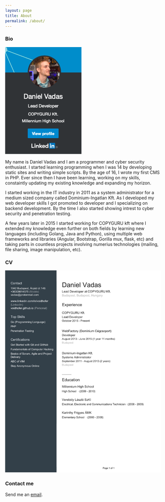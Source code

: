 ```yaml
---
layout: page
title: About
permalink: /about/
---
```


### Bio

![Badge](/images/badge.png?classes=float-left "badge")

My name is Daniel Vadas and I am a programmer and cyber security enthusiast. I started learning programming when I was 14 by developing static sites and writing simple scripts. By the age of 16, I wrote my first CMS in PHP. Ever since then I have been learning, working on my skills, constaintly updating my existing knowledge and expanding my horizon.

I started working in the IT industry in 2011 as a system administrator for a medium sized company called Dominium-Ingatlan Kft. As I developed my web developer skills I got promoted to developer and I specializing on backend development. By the time I also started showing intrest to cyber security and penetration testing. 

A few years later in 2015 I started working for COPYGURU kft where I extended my knowledge even further on both fields by learning new languages (including Golang, Java and Python), using multiple web frameworks and libraries (Angular, Bootstrap, Gorilla mux, flask, etc) and taking parts in countless projects involving numerius technologies (mailing, file sharing, image manipulation, etc).

### CV

![CV](/images/cv.jpg "CV")

### Contact me

Send me an [email](mailto:voidhofer@protonmail.com).
